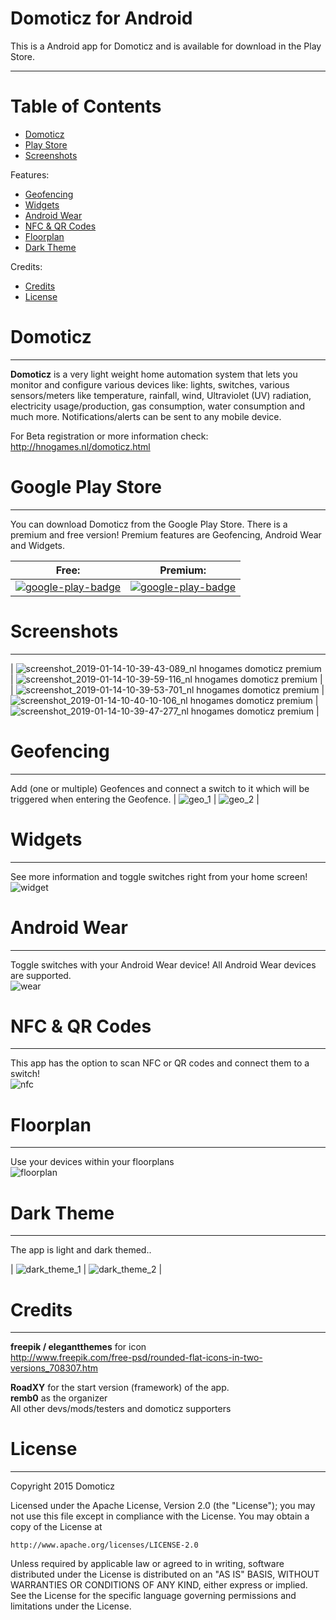 # Domoticz for Android
This is a Android app for Domoticz and is available for download in the Play Store.


-----

# Table of Contents
- [Domoticz](#domoticz)
- [Play Store](#google-play-store)
- [Screenshots](#screenshots)

Features:
- [Geofencing](#geofencing)
- [Widgets](#widgets)
- [Android Wear](#android-wear)
- [NFC & QR Codes](#nfc--qr-codes)
- [Floorplan](#floorplan)
- [Dark Theme](#dark-theme)

Credits:
- [Credits](#credits)
- [License](#license)



# Domoticz
-----
**Domoticz** is a very light weight home automation system that lets you monitor and configure various devices like: lights, switches, various sensors/meters like temperature, rainfall, wind, Ultraviolet (UV) radiation, electricity usage/production, gas consumption, water consumption and much more. Notifications/alerts can be sent to any mobile device.

For Beta registration or more information check:  
http://hnogames.nl/domoticz.html


# Google Play Store
-----
You can download Domoticz from the Google Play Store. There is a premium and free version! Premium features are Geofencing, Android Wear and Widgets.  

| **Free:**  | **Premium:**   |
| ------------- | ------------- |
| [![google-play-badge](https://cloud.githubusercontent.com/assets/14561640/22199304/96017fa6-e15a-11e6-99bd-6fd3412eac8e.png)](https://play.google.com/store/apps/details?id=nl.hnogames.domoticz)  | [![google-play-badge](https://cloud.githubusercontent.com/assets/14561640/22199304/96017fa6-e15a-11e6-99bd-6fd3412eac8e.png)](https://play.google.com/store/apps/details?id=nl.hnogames.domoticz.premium)  |


# Screenshots
-----
|  ![screenshot_2019-01-14-10-39-43-089_nl hnogames domoticz premium](https://user-images.githubusercontent.com/14561640/51106118-28c0fb00-17eb-11e9-9930-8ed8537b37f3.png) | ![screenshot_2019-01-14-10-39-59-116_nl hnogames domoticz premium](https://user-images.githubusercontent.com/14561640/51106119-28c0fb00-17eb-11e9-8e79-6db1c2303422.png)  |
|  ![screenshot_2019-01-14-10-39-53-701_nl hnogames domoticz premium](https://user-images.githubusercontent.com/14561640/51106120-28c0fb00-17eb-11e9-98e1-1beb7b0198ea.png) |  ![screenshot_2019-01-14-10-40-10-106_nl hnogames domoticz premium](https://user-images.githubusercontent.com/14561640/51106121-28c0fb00-17eb-11e9-8025-7c52fc9281b0.png) | 
![screenshot_2019-01-14-10-39-47-277_nl hnogames domoticz premium](https://user-images.githubusercontent.com/14561640/51106124-29599180-17eb-11e9-8fc0-1b967569ab0d.png)  |


# Geofencing
-----
Add (one or multiple) Geofences and connect a switch to it which will be triggered when entering the Geofence.
|  ![geo_1](https://user-images.githubusercontent.com/14561640/51105938-b223fd80-17ea-11e9-8026-fa7148ab35ef.png)  |  ![geo_2](https://user-images.githubusercontent.com/14561640/51105944-b6501b00-17ea-11e9-826b-29b7295c6758.png)  |


# Widgets
-----
See more information and toggle switches right from your home screen!  
![widget](https://user-images.githubusercontent.com/14561640/51105992-d7b10700-17ea-11e9-9c6f-c361ca3aec7f.png)


# Android Wear
-----
Toggle switches with your Android Wear device!
All Android Wear devices are supported.  
![wear](https://cloud.githubusercontent.com/assets/14561640/11994714/ae6705ba-aa43-11e5-8e0c-5586607cdc6d.png)


# NFC & QR Codes
-----
This app has the option to scan NFC or QR codes and connect them to a switch!  
![nfc](https://user-images.githubusercontent.com/14561640/51105729-16928d00-17ea-11e9-9e85-97386717abdd.png)


# Floorplan
-----
Use your devices within your floorplans  
![floorplan](https://user-images.githubusercontent.com/14561640/51106016-e3043280-17ea-11e9-806a-0443e7b3ab95.png)


# Dark Theme
-----
The app is light and dark themed..  

|  ![dark_theme_1](https://user-images.githubusercontent.com/14561640/51105649-e0eda400-17e9-11e9-80f6-f69e93022e73.png)  |   ![dark_theme_2](https://user-images.githubusercontent.com/14561640/51105651-e0eda400-17e9-11e9-84d9-be83fa89a09c.png)  |


# Credits
-----
**freepik / elegantthemes** for icon  
http://www.freepik.com/free-psd/rounded-flat-icons-in-two-versions_708307.htm

**RoadXY** for the start version (framework) of the app.  
**remb0** as the organizer   
All other devs/mods/testers and domoticz supporters


# License
-----
Copyright 2015 Domoticz

Licensed under the Apache License, Version 2.0 (the "License");
you may not use this file except in compliance with the License.
You may obtain a copy of the License at

    http://www.apache.org/licenses/LICENSE-2.0

Unless required by applicable law or agreed to in writing, software
distributed under the License is distributed on an "AS IS" BASIS,
WITHOUT WARRANTIES OR CONDITIONS OF ANY KIND, either express or implied.
See the License for the specific language governing permissions and
limitations under the License.
